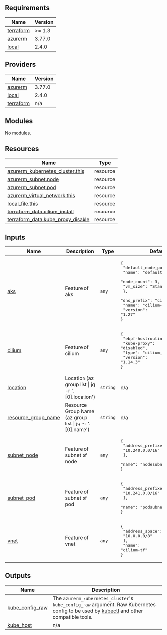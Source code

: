 <!-- BEGIN_TF_DOCS -->
## Requirements

| Name | Version |
|------|---------|
| <a name="requirement_terraform"></a> [terraform](#requirement\_terraform) | >= 1.3 |
| <a name="requirement_azurerm"></a> [azurerm](#requirement\_azurerm) | 3.77.0 |
| <a name="requirement_local"></a> [local](#requirement\_local) | 2.4.0 |

## Providers

| Name | Version |
|------|---------|
| <a name="provider_azurerm"></a> [azurerm](#provider\_azurerm) | 3.77.0 |
| <a name="provider_local"></a> [local](#provider\_local) | 2.4.0 |
| <a name="provider_terraform"></a> [terraform](#provider\_terraform) | n/a |

## Modules

No modules.

## Resources

| Name | Type |
|------|------|
| [azurerm_kubernetes_cluster.this](https://registry.terraform.io/providers/hashicorp/azurerm/3.77.0/docs/resources/kubernetes_cluster) | resource |
| [azurerm_subnet.node](https://registry.terraform.io/providers/hashicorp/azurerm/3.77.0/docs/resources/subnet) | resource |
| [azurerm_subnet.pod](https://registry.terraform.io/providers/hashicorp/azurerm/3.77.0/docs/resources/subnet) | resource |
| [azurerm_virtual_network.this](https://registry.terraform.io/providers/hashicorp/azurerm/3.77.0/docs/resources/virtual_network) | resource |
| [local_file.this](https://registry.terraform.io/providers/hashicorp/local/2.4.0/docs/resources/file) | resource |
| [terraform_data.cilium_install](https://registry.terraform.io/providers/hashicorp/terraform/latest/docs/resources/data) | resource |
| [terraform_data.kube_proxy_disable](https://registry.terraform.io/providers/hashicorp/terraform/latest/docs/resources/data) | resource |

## Inputs

| Name | Description | Type | Default | Required |
|------|-------------|------|---------|:--------:|
| <a name="input_aks"></a> [aks](#input\_aks) | Feature of aks | `any` | <pre>{<br>  "default_node_pool": {<br>    "name": "default",<br>    "node_count": 3,<br>    "vm_size": "Standard_DS2_v2"<br>  },<br>  "dns_prefix": "cilium",<br>  "name": "cilium-cluster-tf",<br>  "version": "1.27"<br>}</pre> | no |
| <a name="input_cilium"></a> [cilium](#input\_cilium) | Feature of cilium | `any` | <pre>{<br>  "ebpf-hostrouting": "enabled",<br>  "kube-proxy": "disabled",<br>  "type": "cilium_custom",<br>  "version": "1.14.3"<br>}</pre> | no |
| <a name="input_location"></a> [location](#input\_location) | Location (az group list \| jq -r '.[0].location') | `string` | n/a | yes |
| <a name="input_resource_group_name"></a> [resource\_group\_name](#input\_resource\_group\_name) | Resource Group Name (az group list \| jq -r '.[0].name') | `string` | n/a | yes |
| <a name="input_subnet_node"></a> [subnet\_node](#input\_subnet\_node) | Feature of subnet of node | `any` | <pre>{<br>  "address_prefixes": [<br>    "10.240.0.0/16"<br>  ],<br>  "name": "nodesubnet"<br>}</pre> | no |
| <a name="input_subnet_pod"></a> [subnet\_pod](#input\_subnet\_pod) | Feature of subnet of pod | `any` | <pre>{<br>  "address_prefixes": [<br>    "10.241.0.0/16"<br>  ],<br>  "name": "podsubnet"<br>}</pre> | no |
| <a name="input_vnet"></a> [vnet](#input\_vnet) | Feature of vnet | `any` | <pre>{<br>  "address_space": [<br>    "10.0.0.0/8"<br>  ],<br>  "name": "cilium-tf"<br>}</pre> | no |

## Outputs

| Name | Description |
|------|-------------|
| <a name="output_kube_config_raw"></a> [kube\_config\_raw](#output\_kube\_config\_raw) | The `azurerm_kubernetes_cluster`'s `kube_config_raw` argument. Raw Kubernetes config to be used by [kubectl](https://kubernetes.io/docs/reference/kubectl/overview/) and other compatible tools. |
| <a name="output_kube_host"></a> [kube\_host](#output\_kube\_host) | n/a |
<!-- END_TF_DOCS -->